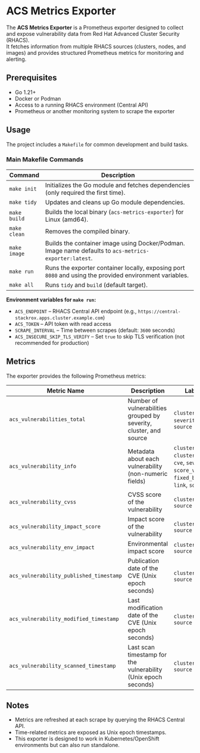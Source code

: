 
# ACS Metrics Exporter

The **ACS Metrics Exporter** is a Prometheus exporter designed to collect and expose vulnerability data from Red Hat Advanced Cluster Security (RHACS).  
It fetches information from multiple RHACS sources (clusters, nodes, and images) and provides structured Prometheus metrics for monitoring and alerting.

## Prerequisites
- Go 1.21+
- Docker or Podman
- Access to a running RHACS environment (Central API)
- Prometheus or another monitoring system to scrape the exporter

## Usage
The project includes a `Makefile` for common development and build tasks.

### Main Makefile Commands

| Command            | Description                                                                                                   |
|--------------------|---------------------------------------------------------------------------------------------------------------|
| `make init`        | Initializes the Go module and fetches dependencies (only required the first time).                           |
| `make tidy`        | Updates and cleans up Go module dependencies.                                                                 |
| `make build`       | Builds the local binary (`acs-metrics-exporter`) for Linux (amd64).                                           |
| `make clean`       | Removes the compiled binary.                                                                                  |
| `make image`       | Builds the container image using Docker/Podman. Image name defaults to `acs-metrics-exporter:latest`.         |
| `make run`         | Runs the exporter container locally, exposing port `8080` and using the provided environment variables.       |
| `make all`         | Runs `tidy` and `build` (default target).                                                                     |

**Environment variables for `make run`:**
- `ACS_ENDPOINT` – RHACS Central API endpoint (e.g., `https://central-stackrox.apps.cluster.example.com`)  
- `ACS_TOKEN` – API token with read access  
- `SCRAPE_INTERVAL` – Time between scrapes (default: `3600` seconds)  
- `ACS_INSECURE_SKIP_TLS_VERIFY` – Set `true` to skip TLS verification (not recommended for production)  


## Metrics
The exporter provides the following Prometheus metrics:

| Metric Name                               | Description                                                       | Labels                                                                 |
|-------------------------------------------|-------------------------------------------------------------------|------------------------------------------------------------------------|
| `acs_vulnerabilities_total`               | Number of vulnerabilities grouped by severity, cluster, and source | `cluster`, `severity`, `source`                                       |
| `acs_vulnerability_info`                  | Metadata about each vulnerability (non-numeric fields)             | `cluster`, `cluster_id`, `cve`, `severity`, `score_version`, `fixed_by`, `link`, `source` |
| `acs_vulnerability_cvss`                  | CVSS score of the vulnerability                                   | `cluster`, `cve`, `source`                                            |
| `acs_vulnerability_impact_score`          | Impact score of the vulnerability                                 | `cluster`, `cve`, `source`                                            |
| `acs_vulnerability_env_impact`            | Environmental impact score                                        | `cluster`, `cve`, `source`                                            |
| `acs_vulnerability_published_timestamp`   | Publication date of the CVE (Unix epoch seconds)                  | `cluster`, `cve`, `source`                                            |
| `acs_vulnerability_modified_timestamp`    | Last modification date of the CVE (Unix epoch seconds)            | `cluster`, `cve`, `source`                                            |
| `acs_vulnerability_scanned_timestamp`     | Last scan timestamp for the vulnerability (Unix epoch seconds)    | `cluster`, `cve`, `source`                                            |

## Notes
- Metrics are refreshed at each scrape by querying the RHACS Central API.  
- Time-related metrics are exposed as Unix epoch timestamps.  
- This exporter is designed to work in Kubernetes/OpenShift environments but can also run standalone.

